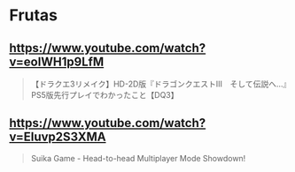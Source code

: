 # Frutas

## https://www.youtube.com/watch?v=eoIWH1p9LfM 

> 【ドラクエ3リメイク】HD-2D版『ドラゴンクエストIII　そして伝説へ…』PS5版先行プレイでわかったこと【DQ3】 

## https://www.youtube.com/watch?v=EIuvp2S3XMA

> Suika Game - Head-to-head Multiplayer Mode Showdown! 
